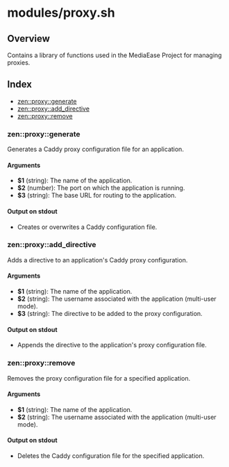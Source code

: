 # modules/proxy.sh

## Overview

Contains a library of functions used in the MediaEase Project for managing proxies.

## Index

* [zen::proxy::generate](#zenproxygenerate)
* [zen::proxy::add_directive](#zenproxyadddirective)
* [zen::proxy::remove](#zenproxyremove)

### zen::proxy::generate

Generates a Caddy proxy configuration file for an application.

#### Arguments

* **$1** (string): The name of the application.
* **$2** (number): The port on which the application is running.
* **$3** (string): The base URL for routing to the application.

#### Output on stdout

* Creates or overwrites a Caddy configuration file.

### zen::proxy::add_directive

Adds a directive to an application's Caddy proxy configuration.

#### Arguments

* **$1** (string): The name of the application.
* **$2** (string): The username associated with the application (multi-user mode).
* **$3** (string): The directive to be added to the proxy configuration.

#### Output on stdout

* Appends the directive to the application's proxy configuration file.

### zen::proxy::remove

Removes the proxy configuration file for a specified application.

#### Arguments

* **$1** (string): The name of the application.
* **$2** (string): The username associated with the application (multi-user mode).

#### Output on stdout

* Deletes the Caddy configuration file for the specified application.

